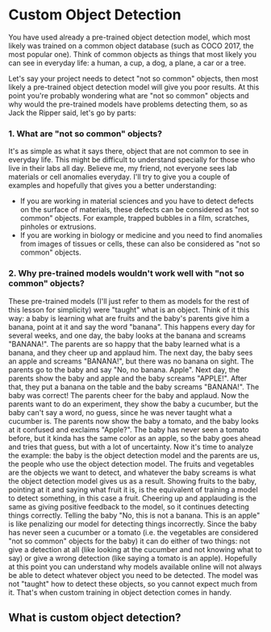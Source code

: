 # Custom Object Detection

You have used already a pre-trained object detection model, which most likely was trained on a common object database (such as COCO 2017, the most popular one). Think of common objects as things that most likely you can see in everyday life: a human, a cup, a dog, a plane, a car or a tree. 

Let's say your project needs to detect "not so common" objects, then most likely a pre-trained object detection model will give you poor results. At this point you're probably wondering what are "not so common" objects and why would the pre-trained models have problems detecting them, so as Jack the Ripper said, let's go by parts:
### 1. What are "not so common" objects?
It's as simple as what it says there, object that are not common to see in everyday life. This might be difficult to understand specially for those who live in their labs all day. Believe me, my friend, not everyone sees lab materials or cell anomalies everyday. I'll try to give you a couple of examples and hopefully that gives you a better understanding:
- If you are working in material sciences and you have to detect defects on the surface of materials, these defects can be considered as "not so common" objects. For example, trapped bubbles in a film, scratches, pinholes or extrusions.
- If you are working in biology or medicine and you need to find anomalies from images of tissues or cells, these can also be considered as "not so common" objects.
### 2. Why pre-trained models wouldn't work well with "not so common" objects?
These pre-trained models (I'll just refer to them as models for the rest of this lesson for simplicity) were "taught" what is an object. Think of it this way: a baby is learning what are fruits and the baby's parents give him a banana, point at it and say the word "banana". This happens every day for several weeks, and one day, the baby looks at the banana and screams "BANANA!". The parents are so happy that the baby learned what is a banana, and they cheer up and applaud him. The next day, the baby sees an apple and screams "BANANA!", but there was no banana on sight. The parents go to the baby and say "No, no banana. Apple". Next day, the parents show the baby and apple and the baby screams "APPLE!". After that, they put a banana on the table and the baby screams "BANANA!". The baby was correct! The parents cheer for the baby and applaud. Now the parents want to do an experiment, they show the baby a cucumber, but the baby can't say a word, no guess, since he was never taught what a cucumber is. The parents now show the baby a tomato, and the baby looks at it confused and exclaims "Apple?". The baby has never seen a tomato before, but it kinda has the same color as an apple, so the baby goes ahead and tries that guess, but with a lot of uncertainty.
Now it's time to analyze the example: the baby is the object detection model and the parents are us, the people who use the object detection model. The fruits and vegetables are the objects we want to detect, and whatever the baby screams is what the object detection model gives us as a result. Showing fruits to the baby, pointing at it and saying what fruit it is, is the equivalent of training a model to detect something, in this case a fruit. Cheering up and applauding is the same as giving positive feedback to the model, so it continues detecting things correctly. Telling the baby "No, this is not a banana. This is an apple" is like penalizing our model for detecting things incorrectly. Since the baby has never seen a cucumber or a tomato (i.e. the vegetables are considered "not so common" objects for the baby) it can do either of two things: not give a detection at all (like looking at the cucumber and not knowing what to say) or give a wrong detection (like saying a tomato is an apple).
Hopefully at this point you can understand why models available online will not always be able to detect whatever object you need to be detected. The model was not "taught" how to detect these objects, so you cannot expect much from it. That's when custom training in object detection comes in handy.

## What is custom object detection?
